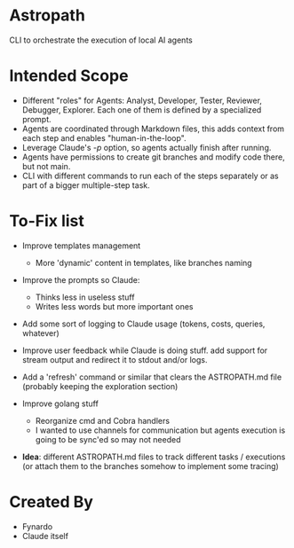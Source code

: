 # Astropath
CLI to orchestrate the execution of local AI agents


# Intended Scope

- Different "roles" for Agents: Analyst, Developer, Tester, Reviewer, Debugger, Explorer. Each one of them is defined by a specialized prompt.
- Agents are coordinated through Markdown files, this adds context from each step and enables "human-in-the-loop".
- Leverage Claude's *-p* option, so agents actually finish after running.
- Agents have permissions to create git branches and modify code there, but not main.
- CLI with different commands to run each of the steps separately or as part of a bigger multiple-step task.

# To-Fix list

- Improve templates management
  - More 'dynamic' content in templates, like branches naming

- Improve the prompts so Claude:
  - Thinks less in useless stuff
  - Writes less words but more important ones

- Add some sort of logging to Claude usage (tokens, costs, queries, whatever)
- Improve user feedback while Claude is doing stuff. add support for stream output and redirect it to stdout and/or logs.
- Add a 'refresh' command or similar that clears the ASTROPATH.md file (probably keeping the exploration section)

- Improve golang stuff
  - Reorganize cmd and Cobra handlers
  - I wanted to use channels for communication but agents execution is going to be sync'ed so may not needed

- **Idea**: different ASTROPATH.md files to track different tasks / executions (or attach them to the branches somehow to implement some tracing)

# Created By

- Fynardo
- Claude itself
